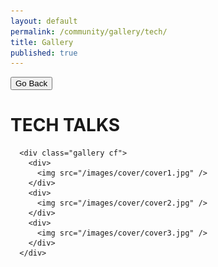 ```yaml
---
layout: default
permalink: /community/gallery/tech/
title: Gallery
published: true
---
```


<button class="backButton" onclick="location.href='{{ site.baseurl }}/community/gallery/'" type="button">
    Go Back </button>



<div class='content-wrap'>

<div class="gEvents">
      <h1> TECH TALKS</h1>

      <div class="gallery cf">
        <div>
          <img src="/images/cover/cover1.jpg" />
        </div>
        <div>
          <img src="/images/cover/cover2.jpg" />
        </div>
        <div>
          <img src="/images/cover/cover3.jpg" />
        </div>
      </div>
</div>

